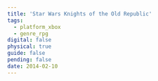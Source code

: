 ```yaml
---
title: 'Star Wars Knights of the Old Republic'
tags:
  - platform_xbox
  - genre_rpg
digital: false
physical: true
guide: false
pending: false
date: 2014-02-10
---
```


